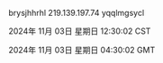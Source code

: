 brysjhhrhl 219.139.197.74 yqqlmgsycl

2024年 11月 03日 星期日 12:30:02 CST

2024年 11月 03日 星期日 04:30:02 GMT
